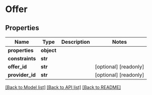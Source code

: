 # Offer

## Properties
Name | Type | Description | Notes
------------ | ------------- | ------------- | -------------
**properties** | **object** |  | 
**constraints** | **str** |  | 
**offer_id** | **str** |  | [optional] [readonly] 
**provider_id** | **str** |  | [optional] [readonly] 

[[Back to Model list]](../README.md#documentation-for-models) [[Back to API list]](../README.md#documentation-for-api-endpoints) [[Back to README]](../README.md)


